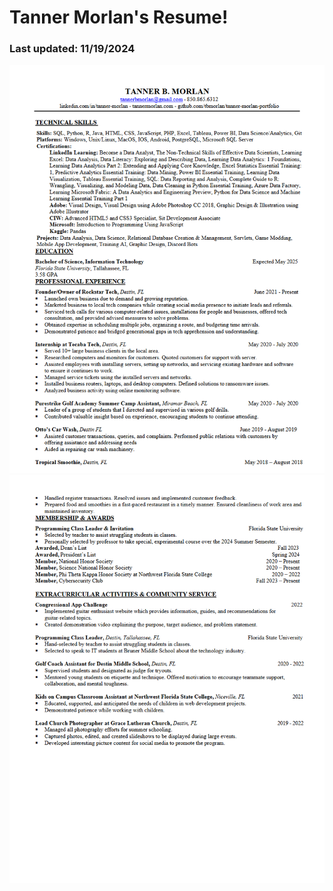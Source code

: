 # Tanner Morlan's Resume!

### Last updated: 11/19/2024

![Resume Image 1](../img/TannerMorlanResume1.png "Resume Image 1")
![Resume Image 2](../img/TannerMorlanResume2.png "Resume Image 2")